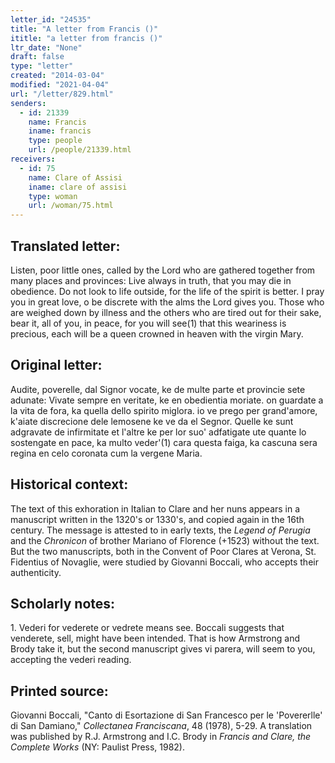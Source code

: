 ```yaml
---
letter_id: "24535"
title: "A letter from Francis ()"
ititle: "a letter from francis ()"
ltr_date: "None"
draft: false
type: "letter"
created: "2014-03-04"
modified: "2021-04-04"
url: "/letter/829.html"
senders:
  - id: 21339
    name: Francis
    iname: francis
    type: people
    url: /people/21339.html
receivers:
  - id: 75
    name: Clare of Assisi
    iname: clare of assisi
    type: woman
    url: /woman/75.html
---
```

<h2> Translated letter:</h2>Listen, poor little ones, called by the Lord
who are gathered together from many places and provinces: 
Live always in truth,
that you may die in obedience.
Do not look to life outside,
for the life of the spirit is better.
I pray you in great love,
o be discrete with the alms
the Lord gives you.
Those who are weighed down by illness 
and the others who are tired out for their sake,
bear it, all of you, in peace,
for you will see(1) that this weariness is precious,
each will be a queen crowned in heaven
with the virgin Mary.
<h2 class="mt-4"> Original letter:</h2>Audite, poverelle, dal Signor vocate,
ke de multe parte et provincie sete adunate:
Vivate sempre en veritate,
ke en obedientia moriate.
on guardate a la vita de fora,
ka quella dello spirito miglora.
io ve prego per grand'amore,
k'aiate discrecione dele lemosene
ke ve da el Segnor.
Quelle ke sunt adgravate de infirmitate
et l'altre ke per lor suo' adfatigate
ute quante lo sostengate en pace,
ka multo veder'(1) cara questa faiga,
ka cascuna sera regina en celo coronata
cum la vergene Maria.
<h2 class="mt-4"> Historical context:</h2><p>The text of this exhoration in Italian to Clare and her nuns appears in a manuscript written in the 1320's or 1330's, and copied again in the 16th century. The message is attested to in early texts, the <em>Legend of Perugia</em> and the <em>Chronicon</em> of brother Mariano of Florence (+1523) without the text. But the two manuscripts, both in the Convent of Poor Clares at Verona, St. Fidentius of Novaglie, were studied by Giovanni Boccali, who accepts their authenticity.</p><h2 class="mt-4"> Scholarly notes:</h2>1.  Vederi for vederete or vedrete means see.  Boccali suggests that venderete, sell, might have been intended.  That is how Armstrong and Brody take it, but the second manuscript gives vi parera, will seem to you, accepting the vederi reading.
<h2 class="mt-4"> Printed source:</h2><p>Giovanni Boccali, "Canto di Esortazione di San Francesco per le 'Povererlle' di San Damiano," <em>Collectanea Franciscana</em>, 48 (1978), 5-29. A translation was published by R.J. Armstrong and I.C. Brody in <em>Francis and Clare, the Complete Works</em> (NY: Paulist Press, 1982).</p>